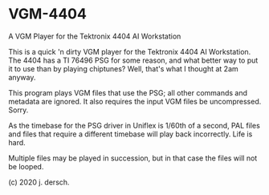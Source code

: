 # VGM-4404
A VGM Player for the Tektronix 4404 AI Workstation

This is a quick 'n dirty VGM player for the Tektronix 4404 AI Workstation.
The 4404 has a TI 76496 PSG for some reason, and what better way to 
put it to use than by playing chiptunes?  Well, that's what I 
thought at 2am anyway.

This program plays VGM files that use the PSG; all other commands 
and metadata are ignored.  It also requires the input VGM files be 
uncompressed.  Sorry.

As the timebase for the PSG driver in Uniflex is 1/60th of a second, 
PAL files and files that require a different timebase will play back
incorrectly.  Life is hard.

Multiple files may be played in succession, but in that case the
files will not be looped.

(c) 2020 j. dersch.  
